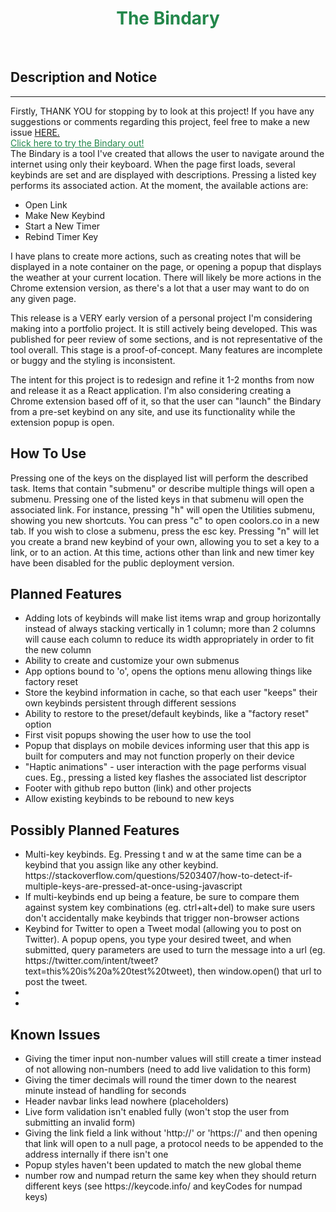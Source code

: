 <h1 
style="
    color: #23874b;
    text-align: center;
">
The Bindary</h1>
<br>

<h2>Description and Notice</h2>
<hr>
<p>
    Firstly, THANK YOU for stopping by to look at this project! If you have any suggestions or comments regarding this project, feel free to make a new issue <a href="https://github.com/israphial/bindary/issues">HERE.</a>
    <a style="display: block; color: #23874b;" href="https://israphial.github.io/bindary/">Click here to try the Bindary out!</a>
    The Bindary is a tool I've created that allows the user to navigate around the internet using only their keyboard. When the page first loads, several keybinds are set and are displayed with descriptions. Pressing a listed key performs its associated action. At the moment, the available actions are:
    <ul>
        <li>Open Link</li>
        <li>Make New Keybind</li>
        <li>Start a New Timer</li>
        <li>Rebind Timer Key</li>
    </ul>
    I have plans to create more actions, such as creating notes that will be displayed in a note container on the page, or opening a popup that displays the weather at your current location. There will likely be more actions in the Chrome extension version, as there's a lot that a user may want to do on any given page. 
</p>

<p>
    This release is a VERY early version of a personal project I'm considering making into a portfolio project. It is still actively being developed.
    This was published for peer review of some sections, and is not representative of the tool overall. 
    This stage is a proof-of-concept. Many features are incomplete or buggy and the styling is inconsistent. 
</p>

<p>
    The intent for this project is to redesign and refine it 1-2 months from now and release it as a React application.
    I'm also considering creating a Chrome extension based off of it, so that the user can "launch" the Bindary from a pre-set keybind on any site, and use its functionality while the extension popup is open. 
</p>

<h2>How To Use</h2>

<p>
    Pressing one of the keys on the displayed list will perform the described task. 
    Items that contain "submenu" or describe multiple things will open a submenu. Pressing one of the listed keys in that submenu will open the associated link. For instance, pressing "h" will open the Utilities submenu, showing you new shortcuts. You can press "c" to open coolors.co in a new tab. If you wish to close a submenu, press the esc key. 
    Pressing "n" will let you create a brand new keybind of your own, allowing you to set a key to a link, or to an action. At this time, actions other than link and new timer key have been disabled for the public deployment version. 
</p>

<h2>Planned Features</h2>
<ul>
    <li>Adding lots of keybinds will make list items wrap and group horizontally instead of always stacking vertically in 1 column; more than 2 columns will cause each column to reduce its width appropriately in order to fit the new column</li>
    <li>Ability to create and customize your own submenus</li>
    <li>App options bound to 'o', opens the options menu allowing things like factory reset</li>
    <li>Store the keybind information in cache, so that each user "keeps" their own keybinds persistent through different sessions</li>
    <li>Ability to restore to the preset/default keybinds, like a "factory reset" option</li>
    <li>First visit popups showing the user how to use the tool</li>
    <li>Popup that displays on mobile devices informing user that this app is built for computers and may not function properly on their device</li>
    <li>"Haptic animations" - user interaction with the page performs visual cues. Eg., pressing a listed key flashes the associated list descriptor</li>
    <li>Footer with github repo button (link) and other projects</li>
    <li>Allow existing keybinds to be rebound to new keys</li>
</ul>

<h2>Possibly Planned Features</h2>
<ul>
    <li>Multi-key keybinds. Eg. Pressing t and w at the same time can be a keybind that you assign like any other keybind. https://stackoverflow.com/questions/5203407/how-to-detect-if-multiple-keys-are-pressed-at-once-using-javascript</li>
    <li>If multi-keybinds end up being a feature, be sure to compare them against system key combinations (eg. ctrl+alt+del) to make sure users don't accidentally make keybinds that trigger non-browser actions</li>
    <li>Keybind for Twitter to open a Tweet modal (allowing you to post on Twitter). A popup opens, you type your desired tweet, and when submitted, query parameters are used to turn the message into a url (eg. https://twitter.com/intent/tweet?text=this%20is%20a%20test%20tweet), then window.open() that url to post the tweet.</li>
    <li></li>
    <li></li>
</ul>

<h2>Known Issues</h2>
    <ul>
        <li>Giving the timer input non-number values will still create a timer instead of not allowing non-numbers (need to add live validation to this form)</li>
        <li>Giving the timer decimals will round the timer down to the nearest minute instead of handling for seconds</li>
        <li>Header navbar links lead nowhere (placeholders)</li>
        <li>Live form validation isn't enabled fully (won't stop the user from submitting an invalid form)</li>
        <li>Giving the link field a link without 'http://' or 'https://' and then opening that link will open to a null page, a protocol needs to be appended to the address internally if there isn't one</li>
        <li>Popup styles haven't been updated to match the new global theme</li>
        <li>number row and numpad return the same key when they should return different keys (see https://keycode.info/ and keyCodes for numpad keys)
    </ul>
